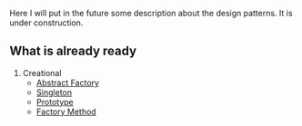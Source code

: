 Here I will put in the future some description about the design patterns.
It is under construction.

## What is already ready
1. Creational
    * [Abstract Factory](Creational/AbstractFactory)
    * [Singleton](Creational/Singleton)
    * [Prototype](Creational/Prototype)
    * [Factory Method](Creational/FactoryMethod)